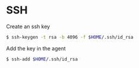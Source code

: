 # SSH

Create an ssh key

```sh
$ ssh-keygen -t rsa -b 4096 -f $HOME/.ssh/id_rsa
```

Add the key in the agent
```sh
$ ssh-add $HOME/.ssh/id_rsa
```



